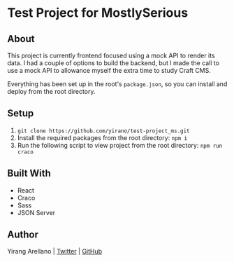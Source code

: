 # Test Project for MostlySerious

## About
This project is currently frontend focused using a mock API to render its data. I had a couple of options to build the backend, but I made the call to use a mock API to allowance myself the extra time to study Craft CMS. 

Everything has been set up in the root's `package.json`, so you can install and deploy from the root directory.


## Setup
1. `git clone https://github.com/yirano/test-project_ms.git`
2. Install the required packages from the root directory: `npm i`
3. Run the following script to view project from the root directory: `npm run craco`

## Built With
- React
- Craco
- Sass
- JSON Server

## Author
Yirang Arellano | [Twitter](https://twitter.com/yiirano) | [GitHub](https://github.com/yirano)
